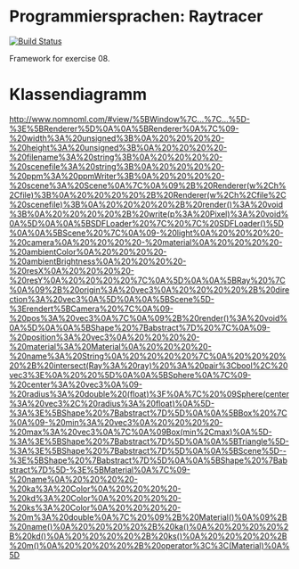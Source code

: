 Programmiersprachen: Raytracer
===========

[![Build Status](https://travis-ci.org/heinrich-foto/programmiersprachen-raytracer.svg)](http://travis-ci.org/heinrich-foto/programmiersprachen-raytracer)

Framework for exercise 08.
# Klassendiagramm
http://www.nomnoml.com/#view/%5BWindow%7C...%7C...%5D-%3E%5BRenderer%5D%0A%0A%5BRenderer%0A%7C%09-%20width%3A%20unsigned%3B%0A%20%20%20%20-%20height%3A%20unsigned%3B%0A%20%20%20%20-%20filename%3A%20string%3B%0A%20%20%20%20-%20scenefile%3A%20string%3B%0A%20%20%20%20-%20ppm%3A%20ppmWriter%3B%0A%20%20%20%20-%20scene%3A%20Scene%0A%7C%0A%09%2B%20Renderer(w%2Ch%2Cfile)%3B%0A%20%20%20%20%2B%20Renderer(w%2Ch%2Cfile%2C%20scenefile)%3B%0A%20%20%20%20%2B%20render()%3A%20void%3B%0A%20%20%20%20%2B%20write(p%3A%20Pixel)%3A%20void%0A%5D%0A%0A%5BSDFLoader%20%7C%20%7C%20SDFLoader()%5D%0A%0A%5BScene%20%7C%0A%09-%20light%0A%20%20%20%20-%20camera%0A%20%20%20%20-%20material%0A%20%20%20%20-%20ambientColor%0A%20%20%20%20-%20ambientBrightness%0A%20%20%20%20-%20resX%0A%20%20%20%20-%20resY%0A%20%20%20%20%7C%0A%5D%0A%0A%5BRay%20%7C%0A%09%2B%20origin%3A%20vec3%0A%20%20%20%20%2B%20direction%3A%20vec3%0A%5D%0A%0A%5BScene%5D-%3Erendert%5BCamera%20%7C%0A%09-%20pos%3A%20vec3%0A%7C%0A%09%2B%20render()%3A%20void%0A%5D%0A%0A%5BShape%20%7Babstract%7D%20%7C%0A%09-%20position%3A%20vec3%0A%20%20%20%20-%20material%3A%20Material%0A%20%20%20%20-%20name%3A%20String%0A%20%20%20%20%7C%0A%20%20%20%20%2B%20intersect(Ray%3A%20ray)%20%3A%20pair%3Cbool%2C%20vec3%3E%0A%20%20%5D%0A%0A%5BSphere%0A%7C%09-%20center%3A%20vec3%0A%09-%20radius%3A%20double%20(float)%3F%0A%7C%20%09Sphere(center%3A%20vec3%2C%20radius%3A%20float)%0A%5D-%3A%3E%5BShape%20%7Babstract%7D%5D%0A%0A%5BBox%20%7C%0A%09-%20min%3A%20vec3%0A%20%20%20%20-%20max%3A%20vec3%0A%7C%0A%09Box(min%2Cmax)%0A%5D-%3A%3E%5BShape%20%7Babstract%7D%5D%0A%0A%5BTriangle%5D-%3A%3E%5BShape%20%7Babstract%7D%5D%0A%0A%5BScene%5D--%3E%5BShape%20%7Babstract%7D%5D%0A%0A%5BShape%20%7Babstract%7D%5D-%3E%5BMaterial%0A%7C%09-%20name%0A%20%20%20%20-%20ka%3A%20Color%0A%20%20%20%20-%20kd%3A%20Color%0A%20%20%20%20-%20ks%3A%20Color%0A%20%20%20%20-%20m%3A%20double%0A%7C%20%09%2B%20Material()%0A%09%2B%20name()%0A%20%20%20%20%2B%20ka()%0A%20%20%20%20%2B%20kd()%0A%20%20%20%20%2B%20ks()%0A%20%20%20%20%2B%20m()%0A%20%20%20%20%2B%20operator%3C%3C(Material)%0A%5D
